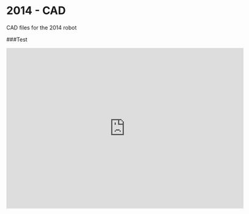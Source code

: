 2014 - CAD
============

CAD files for the 2014 robot

###Test

<iframe height='420' width='620' frameborder='0' src='https://raw.githubusercontent.com/3983NHRobotics/2014-CAD/master/mikesthing.stl'></iframe>
